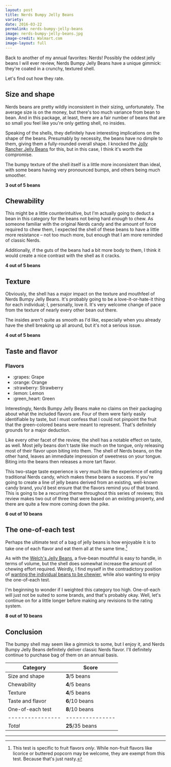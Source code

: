 ```yaml
---
layout: post
title: Nerds Bumpy Jelly Beans
variety:
date: 2016-03-22
permalink: nerds-bumpy-jelly-beans
image: nerds-bumpy-jelly-beans.jpg
image-credit: Walmart.com
image-layout: full
---
```


Back to another of my annual favorites: Nerds!
Possibly the oddest jelly beans I will ever review,
Nerds Bumpy Jelly Beans have a unique gimmick:
they're coated in a crunchy, textured shell.

Let's find out how they rate.


## Size and shape

Nerds beans are pretty wildly inconsistent in their sizing, unfortunately.
The average size is on the money,
but there's too much variance from bean to bean.
And in this package, at least, there are a fair number of beans
that are so small you feel like you're only getting shell, no insides.

Speaking of the shells, they definitely have
interesting implications on the shape of the beans.
Presumably by necessity, the beans have no dimple to them,
giving them a fully-rounded overall shape.
I knocked the [Jolly Rancher Jelly Beans](/jolly-rancher-jelly-beans) for this,
but in this case, I think it's worth the compromise.

The bumpy texture of the shell itself is a little more inconsistent than ideal,
with some beans having very pronounced bumps, and others being much smoother.

**3 out of 5 beans**


## Chewability

This might be a little counterintuitive, but I'm actually going to deduct
a bean in this category for the beans not being hard _enough_ to chew.
As someone familiar with the original Nerds candy
and the amount of force required to chew them,
I expected the shell of these beans to have a little more resistance –
not too much more, but enough that I am more reminded of classic Nerds.

Additionally, if the guts of the beans had a bit more body to them,
I think it would create a nice contrast with the shell as it cracks.

**4 out of 5 beans**


## Texture

Obviously, the shell has a major impact on the
texture and mouthfeel of Nerds Bumpy Jelly Beans.
It's probably going to be a love-it-or-hate-it thing for each individual;
I, personally, love it.
It's very welcome change of pace from the texture of
nearly every other bean out there.

The insides aren't quite as smooth as I'd like, especially when you already
have the shell breaking up all around, but it's not a serious issue.

**4 out of 5 beans**


## Taste and flavor

<div class="inset">
    <h3>Flavors</h3>
    <ul class="emoji-list">
        <li>:grapes: Grape</li>
        <li>:orange: Orange</li>
        <li>:strawberry: Strawberry</li>
        <li>:lemon: Lemon</li>
        <li>:green_heart: Green</li>
    </ul>
</div>

Interestingly, Nerds Bumpy Jelly Beans make no claims on their packaging
about what the included flavors are.
Four of them were fairly easily identifiable by taste,
but I must confess that I could not pinpoint the fruit that
the green-colored beans were meant to represent.
That's definitely grounds for a major deduction.

Like every other facet of the review,
the shell has a notable effect on taste, as well.
Most jelly beans don't taste like much on the tongue,
only releasing most of their flavor upon biting into them.
The shell of Nerds beans, on the other hand,
leaves an immediate impression of sweetness on your tongue.
Biting into the beans then releases a more tart flavor.

This two-stage taste experience is very much like the experience
of eating traditional Nerds candy, which makes these beans a success.
If you're going to create a line of jelly beans derived
from an existing, well-known candy brand, you'd best ensure that
the flavors remind you of that brand. 
This is going to be a recurring theme throughout this series of reviews;
this review makes two out of three that were based on an existing
property, and there are quite a few more coming down the pike.

**6 out of 10 beans**


## The one-of-each test

Perhaps the ultimate test of a bag of jelly beans is how enjoyable it is
to take one of each flavor and eat them all at the same time.[^1]

As with the [Welch's Jelly Beans](http://jellybeans.lol/welchs-jelly-beans),
a five-bean mouthful is easy to handle, in terms of volume,
but the shell does somewhat increase the amount of chewing effort required.
Weirdly, I find myself in the contradictory position of
[wanting the individual beans to be chewier](#chewability),
while also wanting to enjoy the one-of-each test.

I'm beginning to wonder if I weighted this category too high.
One-of-each will just not be suited to some brands, and that's probably okay.
Well, let's continue on for a little longer before
making any revisions to the rating system.

**8 out of 10 beans**


## Conclusion

The bumpy shell may seem like a gimmick to some, but I enjoy it,
and Nerds Bumpy Jelly Beans definitely deliver classic Nerds flavor.
I'll definitely continue to purchase bag of them on an annual basis.

Category         | Score
---------------- | ---------------
Size and shape   | **3**/5 beans
Chewability      | **4**/5 beans
Texture          | **4**/5 beans
Taste and flavor | **6**/10 beans
One-of-each test | **8**/10 beans
---------------- | ---------------
_Total_          | **25**/35 beans


---

[^1]: This test is specific to fruit flavors _only_. While non-fruit flavors like licorice or buttered popcorn may be welcome, they are exempt from this test. Because that's just nasty.
